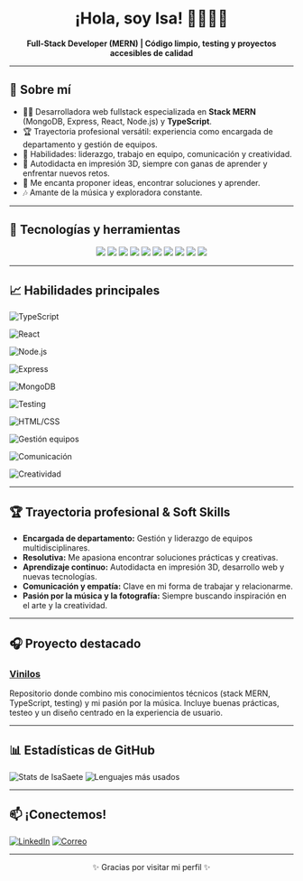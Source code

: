 <!-- Encabezado colorido y creativo -->
<h1 align="center">¡Hola, soy Isa! 👩‍💻📸🎵</h1>
<p align="center">
  <b>Full-Stack Developer (MERN) | Código limpio, testing y proyectos accesibles de calidad</b>
</p>

---

## 🎨 Sobre mí

- 👩‍💻 Desarrolladora web fullstack especializada en **Stack MERN** (MongoDB, Express, React, Node.js) y **TypeScript**.
- 🏆 Trayectoria profesional versátil: experiencia como encargada de departamento y gestión de equipos.
- 🤝 Habilidades: liderazgo, trabajo en equipo, comunicación y creatividad.
- 🧩 Autodidacta en impresión 3D, siempre con ganas de aprender y enfrentar nuevos retos.
- 🚀 Me encanta proponer ideas, encontrar soluciones y aprender.
- 🎶 Amante de la música y exploradora constante.

---

## 🚀 Tecnologías y herramientas

<p align="center">
  <img src="https://img.shields.io/badge/React-61DAFB?style=for-the-badge&logo=react&logoColor=black"/>
  <img src="https://img.shields.io/badge/TypeScript-007ACC?style=for-the-badge&logo=typescript&logoColor=white"/>
  <img src="https://img.shields.io/badge/Node.js-339933?style=for-the-badge&logo=node.js&logoColor=white"/>
  <img src="https://img.shields.io/badge/Express-000000?style=for-the-badge&logo=express&logoColor=white"/>
  <img src="https://img.shields.io/badge/MongoDB-47A248?style=for-the-badge&logo=mongodb&logoColor=white"/>
  <img src="https://img.shields.io/badge/HTML5-E34F26?style=for-the-badge&logo=html5&logoColor=white"/>
  <img src="https://img.shields.io/badge/CSS3-1572B6?style=for-the-badge&logo=css3&logoColor=white"/>
  <img src="https://img.shields.io/badge/Testing_Library-E33332?style=for-the-badge&logo=testing-library&logoColor=white"/>
  <img src="https://img.shields.io/badge/Vitest-6E9F18?style=for-the-badge&logo=vitest&logoColor=white"/>
  <img src="https://img.shields.io/badge/Jest-C21325?style=for-the-badge&logo=jest&logoColor=white"/>
</p>

---

## 📈 Habilidades principales

![TypeScript](https://img.shields.io/badge/TypeScript-90%25-blue?style=flat-square&logo=typescript)

![React](https://img.shields.io/badge/React-85%25-61DAFB?style=flat-square&logo=react&logoColor=black)

![Node.js](https://img.shields.io/badge/Node.js-80%25-339933?style=flat-square&logo=node.js&logoColor=white)

![Express](https://img.shields.io/badge/Express-80%25-black?style=flat-square&logo=express&logoColor=white)

![MongoDB](https://img.shields.io/badge/MongoDB-75%25-47A248?style=flat-square&logo=mongodb&logoColor=white)

![Testing](https://img.shields.io/badge/Testing-70%25-E33332?style=flat-square&logo=testing-library&logoColor=white)

![HTML/CSS](https://img.shields.io/badge/HTML%2FCSS-70%25-E34F26?style=flat-square&logo=html5&logoColor=white)

![Gestión equipos](https://img.shields.io/badge/Gesti%C3%B3n%20equipos-85%25-9cf?style=flat-square)

![Comunicación](https://img.shields.io/badge/Comunicaci%C3%B3n-90%25-yellow?style=flat-square)

![Creatividad](https://img.shields.io/badge/Creatividad-95%25-orange?style=flat-square)

---

## 🏆 Trayectoria profesional & Soft Skills

- **Encargada de departamento:** Gestión y liderazgo de equipos multidisciplinares.
- **Resolutiva:** Me apasiona encontrar soluciones prácticas y creativas.
- **Aprendizaje continuo:** Autodidacta en impresión 3D, desarrollo web y nuevas tecnologías.
- **Comunicación y empatía:** Clave en mi forma de trabajar y relacionarme.
- **Pasión por la música y la fotografía:** Siempre buscando inspiración en el arte y la creatividad.

---

## 🎧 Proyecto destacado

### [Vinilos](https://isabelsaenz-202502-front.netlify.app/vinilos)

Repositorio donde combino mis conocimientos técnicos (stack MERN, TypeScript, testing) y mi pasión por la música. Incluye buenas prácticas, testeo y un diseño centrado en la experiencia de usuario.



---

## 📊 Estadísticas de GitHub


  <img src="https://github-readme-stats.vercel.app/api?username=IsaSaete&show_icons=true&theme=radical&locale=es" alt="Stats de IsaSaete"/>
  <img src="https://github-readme-stats.vercel.app/api/top-langs/?username=IsaSaete&layout=compact&theme=radical&locale=es" alt="Lenguajes más usados" />
</p>



---

## 📫 ¡Conectemos!

[![LinkedIn](https://img.shields.io/badge/LinkedIn-blue?style=flat-square&logo=linkedin)](https://www.linkedin.com/in/isa-saenz/)
[![Correo](https://img.shields.io/badge/Email-informativo?style=flat-square&logo=gmail)](mailto:isasaete@gmail.com)

---

<p align="center">✨ Gracias por visitar mi perfil ✨</p>
